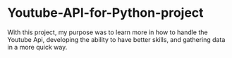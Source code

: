 # Youtube-API-for-Python-project

With this project, my purpose was to learn more in how to handle the Youtube Api, developing the ability to have better skills, and gathering data in a more quick way.
